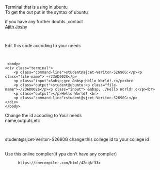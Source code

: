 Terminal that is using in ubuntu 
<br>
To get the out put in the syntax of ubuntu
<br>

if you have any further doubts ,contact
<br>
[Ajith Joshy](../https://github.com/joshyajith863)

<br>

Edit this code accoding to your needs

<br>

  
     <body>
    <div class="terminal">
        <p class="command-line">student@sjcet-Veriton-S2690G:</p><p class="file-name"> ~/23AD002$</p>
        <p class="input">&nbsp;gcc &nbsp;Hello World!.c</p><br>
        <p class="output">student@ubuntu:<p class="file-name">~/23AD002$</p><p class="input"> &nbsp; ./Hello World!.c</p><br>
        <p class="output"></p>Hello World! <br>
        <p class="command-line">student@sjcet-Veriton-S2690G:</p>
    </div>
    </body>

Change the id accoding to Your needs
<br>
name,outputs,etc

<br>

student@sjcet-Veriton-S2690G   change this college id to your college id 

<br>
Use this online complier(if ypu don't have any compiler)

          https://onecompiler.com/html/42qqkf33x


